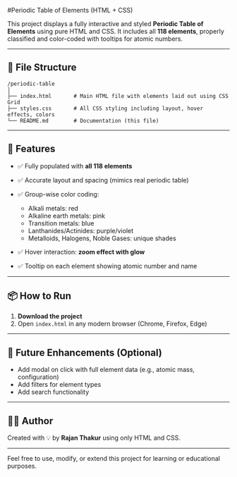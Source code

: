 #Periodic Table of Elements (HTML + CSS)

This project displays a fully interactive and styled **Periodic Table of Elements** using pure HTML and CSS. It includes all **118 elements**, properly classified and color-coded with tooltips for atomic numbers.

---

## 📁 File Structure

```
/periodic-table
│
├── index.html       # Main HTML file with elements laid out using CSS Grid
├── styles.css       # All CSS styling including layout, hover effects, colors
└── README.md        # Documentation (this file)
```

---

## 🎨 Features

* ✅ Fully populated with **all 118 elements**
* ✅ Accurate layout and spacing (mimics real periodic table)
* ✅ Group-wise color coding:

  * Alkali metals: red
  * Alkaline earth metals: pink
  * Transition metals: blue
  * Lanthanides/Actinides: purple/violet
  * Metalloids, Halogens, Noble Gases: unique shades
* ✅ Hover interaction: **zoom effect with glow**
* ✅ Tooltip on each element showing atomic number and name

---

## 📦 How to Run

1. **Download the project**
2. Open `index.html` in any modern browser (Chrome, Firefox, Edge)

---

## 🧩 Future Enhancements (Optional)

* Add modal on click with full element data (e.g., atomic mass, configuration)
* Add filters for element types
* Add search functionality

---

## 👨‍💻 Author

Created with 💡 by **Rajan Thakur** using only HTML and CSS.

---

Feel free to use, modify, or extend this project for learning or educational purposes.
